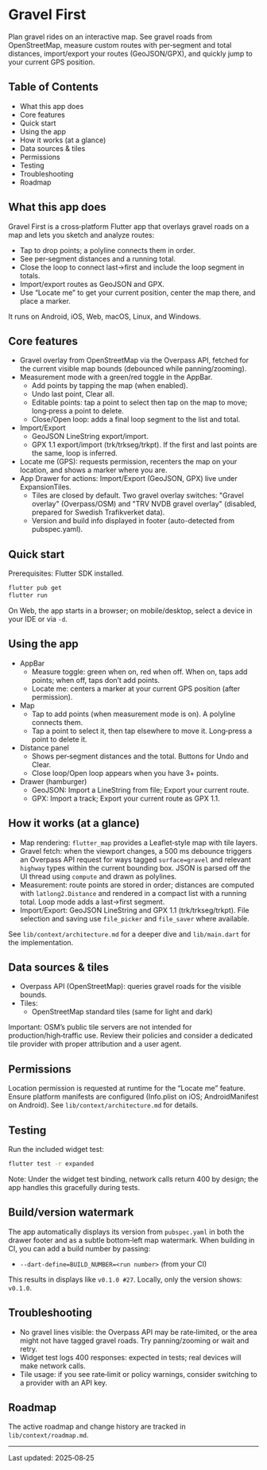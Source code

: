 # Gravel First

Plan gravel rides on an interactive map. See gravel roads from OpenStreetMap, measure custom routes with per‑segment and total distances, import/export your routes (GeoJSON/GPX), and quickly jump to your current GPS position.

## Table of Contents

- What this app does
- Core features
- Quick start
- Using the app
- How it works (at a glance)
- Data sources & tiles
- Permissions
- Testing
- Troubleshooting
- Roadmap

## What this app does

Gravel First is a cross‑platform Flutter app that overlays gravel roads on a map and lets you sketch and analyze routes:

- Tap to drop points; a polyline connects them in order.
- See per‑segment distances and a running total.
- Close the loop to connect last→first and include the loop segment in totals.
- Import/export routes as GeoJSON and GPX.
- Use “Locate me” to get your current position, center the map there, and place a marker.

It runs on Android, iOS, Web, macOS, Linux, and Windows.

## Core features

- Gravel overlay from OpenStreetMap via the Overpass API, fetched for the current visible map bounds (debounced while panning/zooming).
- Measurement mode with a green/red toggle in the AppBar.
  - Add points by tapping the map (when enabled).
  - Undo last point, Clear all.
  - Editable points: tap a point to select then tap on the map to move; long‑press a point to delete.
  - Close/Open loop: adds a final loop segment to the list and total.
- Import/Export
  - GeoJSON LineString export/import.
  - GPX 1.1 export/import (trk/trkseg/trkpt). If the first and last points are the same, loop is inferred.
- Locate me (GPS): requests permission, recenters the map on your location, and shows a marker where you are.
- App Drawer for actions: Import/Export (GeoJSON, GPX) live under ExpansionTiles.
  - Tiles are closed by default. Two gravel overlay switches: "Gravel overlay" (Overpass/OSM) and "TRV NVDB gravel overlay" (disabled, prepared for Swedish Trafikverket data).
  - Version and build info displayed in footer (auto-detected from pubspec.yaml).

## Quick start

Prerequisites: Flutter SDK installed.

```bash
flutter pub get
flutter run
```

On Web, the app starts in a browser; on mobile/desktop, select a device in your IDE or via `-d`.

## Using the app

- AppBar
  - Measure toggle: green when on, red when off. When on, taps add points; when off, taps don’t add points.
  - Locate me: centers a marker at your current GPS position (after permission).
- Map
  - Tap to add points (when measurement mode is on). A polyline connects them.
  - Tap a point to select it, then tap elsewhere to move it. Long‑press a point to delete it.
- Distance panel
  - Shows per‑segment distances and the total. Buttons for Undo and Clear.
  - Close loop/Open loop appears when you have 3+ points.
- Drawer (hamburger)
  - GeoJSON: Import a LineString from file; Export your current route.
  - GPX: Import a track; Export your current route as GPX 1.1.

## How it works (at a glance)

- Map rendering: `flutter_map` provides a Leaflet‑style map with tile layers.
- Gravel fetch: when the viewport changes, a 500 ms debounce triggers an Overpass API request for ways tagged `surface=gravel` and relevant `highway` types within the current bounding box. JSON is parsed off the UI thread using `compute` and drawn as polylines.
- Measurement: route points are stored in order; distances are computed with `latlong2.Distance` and rendered in a compact list with a running total. Loop mode adds a last→first segment.
- Import/Export: GeoJSON LineString and GPX 1.1 (trk/trkseg/trkpt). File selection and saving use `file_picker` and `file_saver` where available.

See `lib/context/architecture.md` for a deeper dive and `lib/main.dart` for the implementation.

## Data sources & tiles

- Overpass API (OpenStreetMap): queries gravel roads for the visible bounds.
- Tiles:
  - OpenStreetMap standard tiles (same for light and dark)

Important: OSM’s public tile servers are not intended for production/high‑traffic use. Review their policies and consider a dedicated tile provider with proper attribution and a user agent.

## Permissions

Location permission is requested at runtime for the “Locate me” feature. Ensure platform manifests are configured (Info.plist on iOS; AndroidManifest on Android). See `lib/context/architecture.md` for details.

## Testing

Run the included widget test:

```bash
flutter test -r expanded
```

Note: Under the widget test binding, network calls return 400 by design; the app handles this gracefully during tests.

## Build/version watermark

The app automatically displays its version from `pubspec.yaml` in both the drawer footer and as a subtle bottom‑left map watermark. When building in CI, you can add a build number by passing:

- `--dart-define=BUILD_NUMBER=<run number>` (from your CI)

This results in displays like `v0.1.0 #27`. Locally, only the version shows: `v0.1.0`.

## Troubleshooting

- No gravel lines visible: the Overpass API may be rate‑limited, or the area might not have tagged gravel roads. Try panning/zooming or wait and retry.
- Widget test logs 400 responses: expected in tests; real devices will make network calls.
- Tile usage: if you see rate‑limit or policy warnings, consider switching to a provider with an API key.

## Roadmap

The active roadmap and change history are tracked in `lib/context/roadmap.md`.

---
Last updated: 2025‑08‑25
